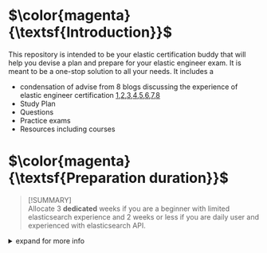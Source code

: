 # $\color{magenta}{\textsf{Introduction}}$
This repository is intended to be your elastic certification buddy that will help you devise a plan and prepare for your elastic engineer exam. It is meant to be a one-stop solution to all your needs. It includes a
-  condensation of advise from 8 blogs discussing the experience of elastic engineer certification [1](),[2](),[3](),[4](),[5](),[6](),[7](),[8]()
- Study Plan 
- Questions
- Practice exams
- Resources including courses 
# $\color{magenta}{\textsf{Preparation duration}}$
> [!SUMMARY]  
> Allocate 3 **dedicated** weeks if you are a beginner with limited elasticsearch experience and 2 weeks or less if you are daily user and experienced with elasticsearch API.
> 
<details><summary>expand for more info</summary>

The first question you may be asking is how long will I need to be ready to pass the exam. I had this very same question when I decided to take this path. The amount of time needed is dependent on two things
- your initial knowledge and practical experience with elasticsearch API
- the time you can dedicate in day to practice
You may need as little as 2 weeks such as <cite>[Surbhi Mahajan, 2020](https://www.linkedin.com/pulse/elastic-certified-engineer-exam-my-experience-how-i-surbhi-mahajan/)</cite> or 1.5 month as <cite>[Deepak Dubey, 2020](https://www.linkedin.com/pulse/how-did-i-pass-elastic-certified-engineer-exam-tips/
)</cite>. Personally, I spent 2 condensed dedicated weeks where my full focus was on elasticsearch. 

Keep in mind that my initial knowledge was limited to theoretical knowledge without practical experience. I knew the basics of elasticsearch and had very limited experience with the API. I was certainly not a daily user. 

While I spent 2 weeks and passed the exam from the first attempt I would have preferred to have another week to test myself and revise material without the rush. Therefore, if you fall into the same category as me, I would suggest that you dedicated 3 weeks. 

</details>

[1]: [http://www.quotedb.com/quotes/2112](https://www.linkedin.com/pulse/elastic-certified-engineer-exam-my-experience-how-i-surbhi-mahajan/)
[2]: https://www.linkedin.com/pulse/how-did-i-pass-elastic-certified-engineer-exam-tips/
